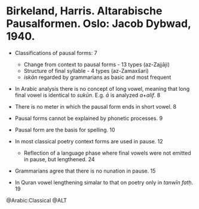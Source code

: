 # Birkeland, Harris. Altarabische Pausalformen. Oslo: Jacob Dybwad, 1940.

- Classifications of pausal forms: 7
  - Change from context to pausal forms - 13 types (az-Zajjāji)
  - Structure of final syllable - 4 types (az-Zamaxšari)
  - *iskān* regarded by grammarians as basic and most frequent

- In Arabic analysis there is no concept of long vowel, meaning that long final vowel is identical to *sukūn*. E.g. *ā* is analyzed *a*+*alif*. 8

- There is no meter in which the pausal form ends in short vowel. 8

- Pausal forms cannot be explained by phonetic processes. 9

- Pausal form are the basis for spelling. 10

- In most classical poetry context forms are used in pause. 12
  - Reflection of a language phase where final vowels were not emitted in pause, but lengthened. 24

- Grammarians agree that there is no nunation in pause. 15

- In Quran vowel lengthening simalar to that on poetry only in *tanwīn fatḥ*. 19

@Arabic:Classical
@ALT

